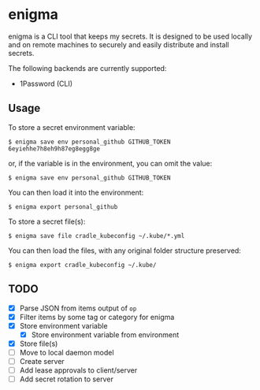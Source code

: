 # enigma
enigma is a CLI tool that keeps my secrets. It is designed to be used locally and on remote machines to securely and easily distribute and install secrets.

The following backends are currently supported:
- 1Password (CLI)

## Usage

To store a secret environment variable:
```shell
$ enigma save env personal_github GITHUB_TOKEN 6eyiehhe7h8eh9h87eg8egg8ge
```

or, if the variable is in the environment, you can omit the value:
```shell
$ enigma save env personal_github GITHUB_TOKEN
```

You can then load it into the environment:
```shell
$ enigma export personal_github
```

To store a secret file(s):
```shell
$ enigma save file cradle_kubeconfig ~/.kube/*.yml
```

You can then load the files, with any original folder structure preserved:
```shell
$ enigma export cradle_kubeconfig ~/.kube/
```

## TODO

- [x] Parse JSON from items output of `op`
- [x] Filter items by some tag or category for enigma
- [x] Store environment variable
  - [x] Store environment variable from environment
- [x] Store file(s)
- [ ] Move to local daemon model
- [ ] Create server
- [ ] Add lease approvals to client/server
- [ ] Add secret rotation to server
